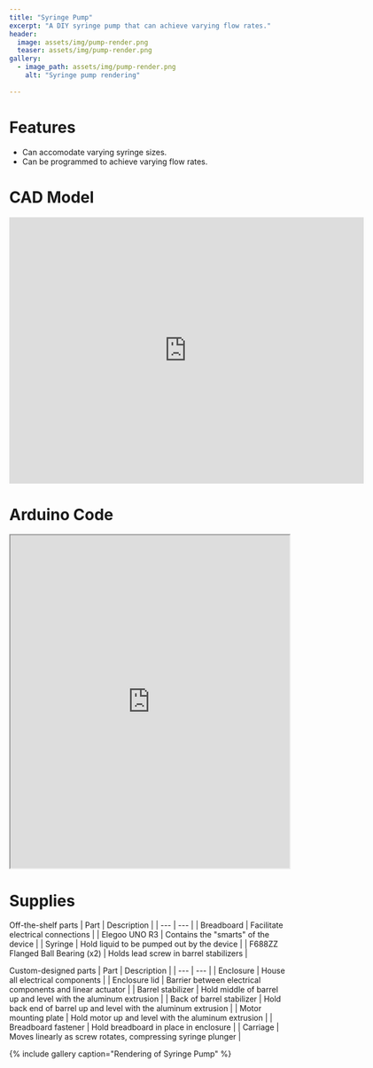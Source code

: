 ```yaml
---
title: "Syringe Pump"
excerpt: "A DIY syringe pump that can achieve varying flow rates."
header:
  image: assets/img/pump-render.png
  teaser: assets/img/pump-render.png
gallery:
  - image_path: assets/img/pump-render.png
    alt: "Syringe pump rendering"
   
---
```


# Features

* Can accomodate varying syringe sizes.
* Can be programmed to achieve varying flow rates.

# CAD Model
<iframe src="https://vanderbilt643.autodesk360.com/shares/public/SH512d4QTec90decfa6e3a88846cffcd0187?mode=embed" width="640" height="480" allowfullscreen="true" webkitallowfullscreen="true" mozallowfullscreen="true"  frameborder="0"></iframe>

# Arduino Code
<iframe src="https://docs.google.com/document/d/e/2PACX-1vSY45HmhXlK-GK7BBKmvlS7KyzTpgHUF3dQzUy6mMNF2LgMfBJjd6ALjxcJCUHS4gYRhCX21G6iZOkU/pub?embedded=true" width="100%" height="600"></iframe>

# Supplies
Off-the-shelf parts
| Part | Description |
| --- | --- |
| Breadboard | Facilitate electrical connections |
| Elegoo UNO R3 | Contains the "smarts" of the device |
| Syringe | Hold liquid to be pumped out by the device |
| F688ZZ Flanged Ball Bearing (x2) | Holds lead screw in barrel stabilizers |

Custom-designed parts
| Part | Description |
| --- | --- |
| Enclosure | House all electrical components |
| Enclosure lid | Barrier between electrical components and linear actuator |
| Barrel stabilizer | Hold middle of barrel up and level with the aluminum extrusion |
| Back of barrel stabilizer | Hold back end of barrel up and level with the aluminum extrusion |
| Motor mounting plate | Hold motor up and level with the aluminum extrusion |
| Breadboard fastener | Hold breadboard in place in enclosure |
| Carriage | Moves linearly as screw rotates, compressing syringe plunger |


{% include gallery caption="Rendering of Syringe Pump" %}
